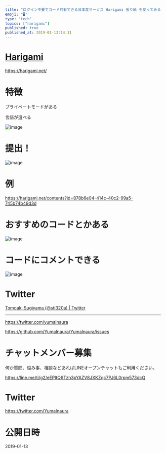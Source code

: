 ```yaml
---
title: "ログイン不要でコード共有できる日本産サービス Harigami 張り紙 を使ってみる Twitter  @sti320a "
emoji: "🖥"
type: "tech"
topics: ["harigami"]
published: true
published_at: 2019-01-13t14:11
---
```



# [Harigami](https://harigami.net/)


https://harigami.net/

# 特徴

プライベートモードがある

言語が選べる

![image](https://user-images.githubusercontent.com/13635059/51081821-834f4e00-173c-11e9-9d30-107c63301897.png)

# 提出！

![image](https://user-images.githubusercontent.com/13635059/51081823-8c401f80-173c-11e9-909b-89c17ccb2952.png)

# 例

https://harigami.net/contents?id=878b6e04-414c-40c2-99a5-745b74b49d3d

# おすすめのコードとかある

![image](https://user-images.githubusercontent.com/13635059/51081825-b396ec80-173c-11e9-9b11-3694175a2c4a.png)

# コードにコメントできる

![image](https://user-images.githubusercontent.com/13635059/51081827-c3163580-173c-11e9-8b21-5fe12f20cb26.png)

# Twitter

[Tomoaki Sugiyama (@sti320a) | Twitter](https://twitter.com/sti320a)

---

https://twitter.com/yumainaura

https://github.com/YumaInaura/YumaInaura/issues









<!-- Update From Qiita API -->

# チャットメンバー募集


何か質問、悩み事、相談などあればLINEオープンチャットもご利用ください。

https://line.me/ti/g2/eEPltQ6Tzh3pYAZV8JXKZqc7PJ6L0rpm573dcQ





# Twitter


https://twitter.com/YumaInaura


<!-- Update From Qiita API -->



# 公開日時

2019-01-13
